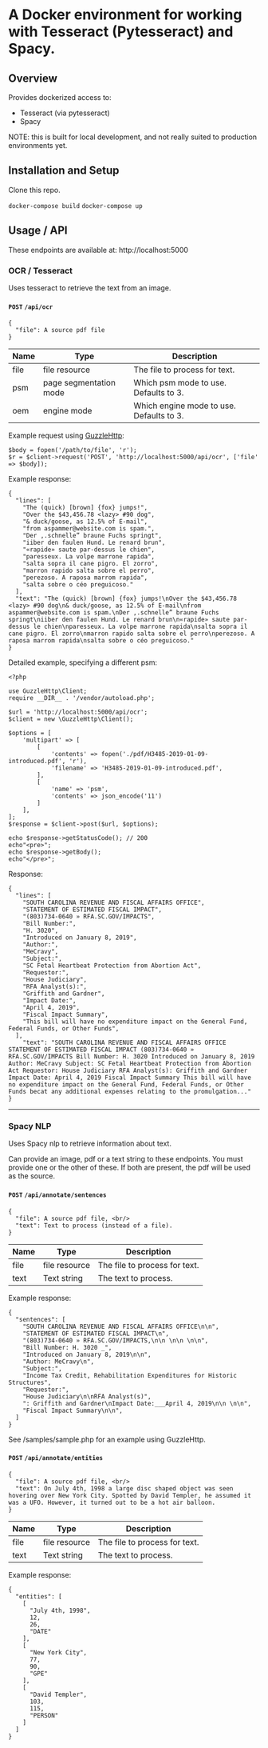 # A Docker environment for working with Tesseract (Pytesseract) and Spacy.

## Overview
Provides dockerized access to:
* Tesseract (via pytesseract)
* Spacy

NOTE: this is built for local development, and not really suited to production environments yet.

## Installation and Setup
Clone this repo.

```docker-compose build```
```docker-compose up```

## Usage / API
These endpoints are available at:
http://localhost:5000

### OCR / Tesseract
Uses tesseract to retrieve the text from an image.

#### `POST` `/api/ocr`

```
{
  "file": A source pdf file
}
```

Name | Type | Description
------------ | ------------- | -------------
file | file resource | The file to process for text.
psm | page segmentation mode | Which psm mode to use. Defaults to 3.
oem | engine mode | Which engine mode to use. Defaults to 3.


Example request using [GuzzleHttp](http://docs.guzzlephp.org/en/stable/):

```
$body = fopen('/path/to/file', 'r');
$r = $client->request('POST', 'http://localhost:5000/api/ocr', ['file' => $body]);
```

Example response:

```
{
  "lines": [
    "The (quick) [brown] {fox} jumps!",
    "Over the $43,456.78 <lazy> #90 dog",
    "& duck/goose, as 12.5% of E-mail",
    "from aspammer@website.com is spam.",
    "Der ,.schnelle” braune Fuchs springt",
    "iiber den faulen Hund. Le renard brun",
    "«rapide» saute par-dessus le chien",
    "paresseux. La volpe marrone rapida",
    "salta sopra il cane pigro. El zorro",
    "marron rapido salta sobre el perro",
    "perezoso. A raposa marrom rapida",
    "salta sobre o céo preguicoso."
  ],
  "text": "The (quick) [brown] {fox} jumps!\nOver the $43,456.78 <lazy> #90 dog\n& duck/goose, as 12.5% of E-mail\nfrom aspammer@website.com is spam.\nDer ,.schnelle” braune Fuchs springt\niiber den faulen Hund. Le renard brun\n«rapide» saute par-dessus le chien\nparesseux. La volpe marrone rapida\nsalta sopra il cane pigro. El zorro\nmarron rapido salta sobre el perro\nperezoso. A raposa marrom rapida\nsalta sobre o céo preguicoso."
}
```

Detailed example, specifying a different psm:

```
<?php

use GuzzleHttp\Client;
require __DIR__ . '/vendor/autoload.php';

$url = 'http://localhost:5000/api/ocr';
$client = new \GuzzleHttp\Client();

$options = [
    'multipart' => [
        [
            'contents' => fopen('./pdf/H3485-2019-01-09-introduced.pdf', 'r'),
            'filename' => 'H3485-2019-01-09-introduced.pdf',
        ],
        [
            'name' => 'psm',
            'contents' => json_encode('11')
        ]
    ],
];
$response = $client->post($url, $options);

echo $response->getStatusCode(); // 200
echo"<pre>";
echo $response->getBody(); 
echo"</pre>";
```

Response:
```
{
  "lines": [
    "SOUTH CAROLINA REVENUE AND FISCAL AFFAIRS OFFICE",
    "STATEMENT OF ESTIMATED FISCAL IMPACT",
    "(803)734-0640 » RFA.SC.GOV/IMPACTS",
    "Bill Number:",
    "H. 3020",
    "Introduced on January 8, 2019",
    "Author:",
    "MeCravy",
    "Subject:",
    "SC Fetal Heartbeat Protection from Abortion Act",
    "Requestor:",
    "House Judiciary",
    "RFA Analyst(s):",
    "Griffith and Gardner",
    "Impact Date:",
    "April 4, 2019",
    "Fiscal Impact Summary",
    "This bill will have no expenditure impact on the General Fund, Federal Funds, or Other Funds",
  ],
    "text": "SOUTH CAROLINA REVENUE AND FISCAL AFFAIRS OFFICE STATEMENT OF ESTIMATED FISCAL IMPACT (803)734-0640 » RFA.SC.GOV/IMPACTS Bill Number: H. 3020 Introduced on January 8, 2019 Author: MeCravy Subject: SC Fetal Heartbeat Protection from Abortion Act Requestor: House Judiciary RFA Analyst(s): Griffith and Gardner Impact Date: April 4, 2019 Fiscal Impact Summary This bill will have no expenditure impact on the General Fund, Federal Funds, or Other Funds becat any additional expenses relating to the promulgation..."
}
```

---

### Spacy NLP
Uses Spacy nlp to retrieve information about text.  

Can provide an image, pdf or a text string to these endpoints. 
You must provide one or the other of these. If both are present, the pdf will be used as the source.

#### `POST` `/api/annotate/sentences`

```
{
  "file": A source pdf file, <br/>
  "text": Text to process (instead of a file).
}
```

Name | Type | Description
------------ | ------------- | -------------
file | file resource | The file to process for text.
text | Text string | The text to process.

Example response:

```
{
  "sentences": [
    "SOUTH CAROLINA REVENUE AND FISCAL AFFAIRS OFFICE\n\n",
    "STATEMENT OF ESTIMATED FISCAL IMPACT\n",
    "(803)734-0640 » RFA.SC.GOV/IMPACTS,\n\n \n\n \n\n",
    "Bill Number: H. 3020 _",
    "Introduced on January 8, 2019\n\n",
    "Author: MeCravy\n",
    "Subject:",
    "Income Tax Credit, Rehabilitation Expenditures for Historic Structures",
    "Requestor:",
    "House Judiciary\n\nRFA Analyst(s)",
    ": Griffith and Gardner\nImpact Date:___April 4, 2019\n\n \n\n",
    "Fiscal Impact Summary\n\n",
  ]
}
```

See /samples/sample.php for an example using GuzzleHttp.

#### `POST` `/api/annotate/entities`

```
{
  "file": A source pdf file, <br/>
  "text": On July 4th, 1998 a large disc shaped object was seen hovering over New York City. Spotted by David Templer, he assumed it was a UFO. However, it turned out to be a hot air balloon.
}
```

Name | Type | Description
------------ | ------------- | -------------
file | file resource | The file to process for text.
text | Text string | The text to process.

Example response:

```
{
  "entities": [
    [
      "July 4th, 1998",
      12,
      26,
      "DATE"
    ],
    [
      "New York City",
      77,
      90,
      "GPE"
    ],
    [
      "David Templer",
      103,
      115,
      "PERSON"
    ]
  ]
}
```
